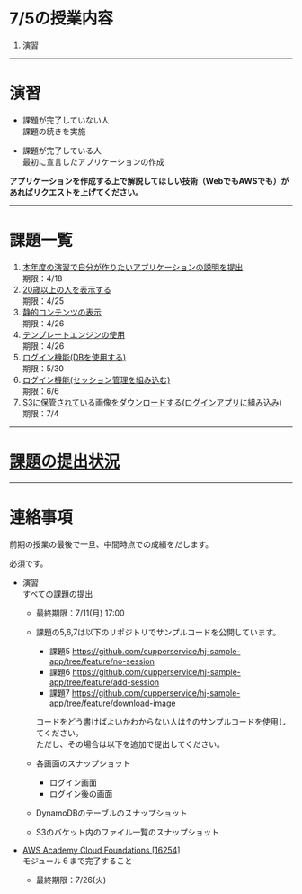 # 7/5の授業内容
1. 演習

---
# 演習
* 課題が完了していない人  
課題の続きを実施

* 課題が完了している人  
最初に宣言したアプリケーションの作成

__アプリケーションを作成する上で解説してほしい技術（WebでもAWSでも）があればリクエストを上げてください。__

---
# 課題一覧
1. [本年度の演習で自分が作りたいアプリケーションの説明を提出](../0412/README.md)  
期限：4/18
2. [20歳以上の人を表示する](../0419/README.md)  
期限：4/25
3. [静的コンテンツの表示](../0426/README.md)  
期限：4/26
4. [テンプレートエンジンの使用](../0426/README.md)  
期限：4/26
5. [ログイン機能(DBを使用する)](../0517/README.md)  
期限：5/30
6. [ログイン機能(セッション管理を組み込む)](../0524/README.md)  
期限：6/6
7. [S3に保管されている画像をダウンロードする(ログインアプリに組み込み)](../0531/README.md)  
期限：7/4

---
# [課題の提出状況](https://docs.google.com/spreadsheets/d/1_FExPmonZpnGkK04HHlJYqWcvZhdeof4QQSTYkNbwAQ/edit?usp=sharing)

---
# 連絡事項
前期の授業の最後で一旦、中間時点での成績をだします。

必須です。

* 演習  
すべての課題の提出

  * 最終期限：7/11(月) 17:00

  * 課題の5,6,7は以下のリポジトリでサンプルコードを公開しています。  
    * 課題5
    https://github.com/cupperservice/hj-sample-app/tree/feature/no-session
    * 課題6
    https://github.com/cupperservice/hj-sample-app/tree/feature/add-session
    * 課題7
    https://github.com/cupperservice/hj-sample-app/tree/feature/download-image

     コードをどう書けばよいかわからない人は↑のサンプルコードを使用してください。  
     ただし、その場合は以下を追加で提出してください。
  * 各画面のスナップショット
    * ログイン画面
    * ログイン後の画面
  * DynamoDBのテーブルのスナップショット
  * S3のバケット内のファイル一覧のスナップショット

* [AWS Academy Cloud Foundations [16254]](https://awsacademy.instructure.com/courses/16254)  
モジュール６まで完了すること

  * 最終期限：7/26(火)

